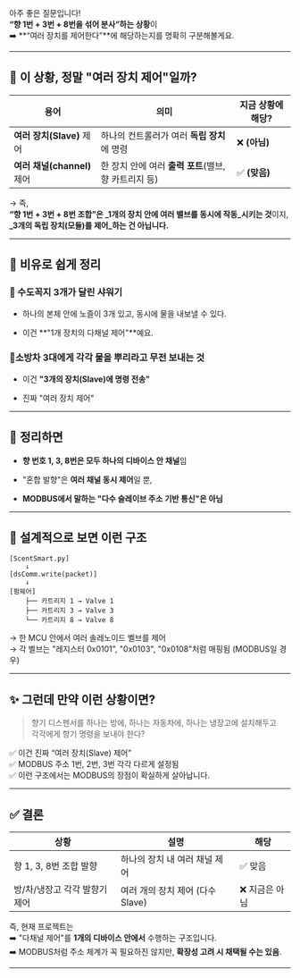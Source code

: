 아주 좋은 질문입니다!  
**“향 1번 + 3번 + 8번을 섞어 분사”하는 상황**이  
➡️ **“여러 장치를 제어한다”**에 해당하는지를 명확히 구분해볼게요.

---

## 🧪 이 상황, 정말 "여러 장치 제어"일까?

|용어|의미|지금 상황에 해당?|
|---|---|---|
|**여러 장치(Slave)** 제어|하나의 컨트롤러가 여러 **독립 장치**에 명령|❌ **(아님)**|
|**여러 채널(channel)** 제어|한 장치 안에 여러 **출력 포트**(밸브, 향 카트리지 등)|✅ **(맞음)**|

→ 즉,  
**“향 1번 + 3번 + 8번 조합”은 _1개의 장치 안에 여러 밸브를 동시에 작동_시키는 것**이지,  
**_3개의 독립 장치(모듈)를 제어_하는 건 아닙니다.**

---

## 🧩 비유로 쉽게 정리

### 🚰 수도꼭지 3개가 달린 샤워기

- 하나의 본체 안에 노즐이 3개 있고, 동시에 물을 내보낼 수 있다.
    
- 이건 **"1개 장치의 다채널 제어"**예요.
    

### 🧯소방차 3대에게 각각 물을 뿌리라고 무전 보내는 것

- 이건 **"3개의 장치(Slave)에 명령 전송"**
    
- 진짜 "여러 장치 제어"
    

---

## 🧠 정리하면

- **향 번호 1, 3, 8번은 모두 하나의 디바이스 안 채널**임
    
- "혼합 발향"은 **여러 채널 동시 제어**일 뿐,
    
- **MODBUS에서 말하는 "다수 슬레이브 주소 기반 통신"은 아님**
    

---

## 🔧 설계적으로 보면 이런 구조

```text
[ScentSmart.py] 
    ↓
[dsComm.write(packet)]
    ↓
[펌웨어]
    ├── 카트리지 1 → Valve 1
    ├── 카트리지 3 → Valve 3
    └── 카트리지 8 → Valve 8
```

→ 한 MCU 안에서 여러 솔레노이드 벨브를 제어  
→ 각 벨브는 "레지스터 0x0101", "0x0103", "0x0108"처럼 매핑됨 (MODBUS일 경우)

---

## ✨ 그런데 만약 이런 상황이면?

> 향기 디스펜서를 하나는 방에, 하나는 자동차에, 하나는 냉장고에 설치해두고  
> 각각에게 향기 명령을 보내야 한다?

✅ 이건 진짜 “여러 장치(Slave) 제어”  
✅ MODBUS 주소 1번, 2번, 3번 각각 다르게 설정됨  
✅ 이런 구조에서는 MODBUS의 장점이 확실하게 살아납니다.

---

## ✅ 결론

|상황|설명|해당|
|---|---|---|
|향 1, 3, 8번 조합 발향|하나의 장치 내 여러 채널 제어|✅ 맞음|
|방/차/냉장고 각각 발향기 제어|여러 개의 장치 제어 (다수 Slave)|❌ 지금은 아님|

즉, 현재 프로젝트는  
➡️ "다채널 제어"를 **1개의 디바이스 안에서** 수행하는 구조입니다.  
➡️ MODBUS처럼 주소 체계가 꼭 필요하진 않지만, **확장성 고려 시 채택될 수는 있음**.

---

